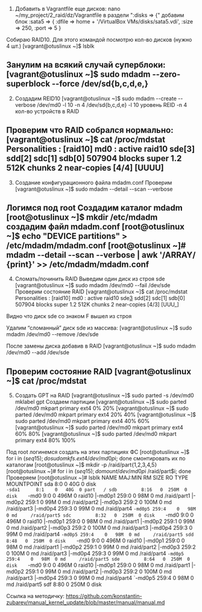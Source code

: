 1. Добавить в Vagrantfile еще дисков:
nano ~/my_project/2_raid/dz/Vagrantfile
в раздели ":disks => {" добавим блок
:sata5 => {
                        :dfile => home + '/VirtualBox VMs/disks/sata5.vdi',
                        :size => 250,
                        :port => 5
                }

Собираю RAID10. Для этого командой посмотрю кол-во дисков (нужно 4 шт.)
[vagrant@otuslinux ~]$ lsblk

Занулим на всякий случай суперблоки:
[vagrant@otuslinux ~]$ sudo mdadm --zero-superblock --force /dev/sd{b,c,d,e,}
-------------------------------------------------------------------------------------------------------
2. Создадим REID10
[vagrant@otuslinux ~]$ sudo mdadm --create --verbose /dev/md0 -l 10 -n 4 /dev/sd{b,c,d,e}
-l 10 уровень REID
-n 4 кол-во устройств в RAID

Проверим что RAID собрался нормально:
[vagrant@otuslinux ~]$ cat /proc/mdstat
Personalities : [raid10] 
md0 : active raid10 sde[3] sdd[2] sdc[1] sdb[0]
      507904 blocks super 1.2 512K chunks 2 near-copies [4/4] [UUUU]
-------------------------------------------------------------------------------------------------------
3. Создание конфигурационного файла mdadm.conf
Проверим
[vagrant@otuslinux ~]$ sudo mdadm --detail --scan --verbose

Логимся под root
Создадим каталог mdadm
[root@otuslinux ~]$ mkdir /etc/mdadm
создадим файл mdadm.conf
[root@otuslinux ~]$ echo "DEVICE partitions" > /etc/mdadm/mdadm.conf
[root@otuslinux ~]# mdadm --detail --scan --verbose | awk '/ARRAY/ {print}' >> /etc/mdadm/mdadm.conf
-------------------------------------------------------------------------------------------------------
4. Сломать/починить RAID
Выведим один диск из строя sde
[vagrant@otuslinux ~]$ sudo mdadm /dev/md0 --fail /dev/sde
Проверим состояние RAID
[vagrant@otuslinux ~]$ cat /proc/mdstat
Personalities : [raid10] 
md0 : active raid10 sde[3](F) sdd[2] sdc[1] sdb[0]
      507904 blocks super 1.2 512K chunks 2 near-copies [4/3] [UUU_]

Видно что диск sde со знаком F вышел из строя

Удалим “сломанный” диск sde из массива:
[vagrant@otuslinux ~]$ sudo mdadm /dev/md0 --remove /dev/sde

После замены диска добавив в RAID
[vagrant@otuslinux ~]$ sudo mdadm /dev/md0 --add /dev/sde

Проверим состояние RAID
[vagrant@otuslinux ~]$ cat /proc/mdstat
-------------------------------------------------------------------------------------------------------
5. Создать GPT на RAID
[vagrant@otuslinux ~]$ sudo parted -s /dev/md0 mklabel gpt
Создаем партиции
[vagrant@otuslinux ~]$ sudo parted /dev/md0 mkpart primary ext4 0% 20%
[vagrant@otuslinux ~]$ sudo parted /dev/md0 mkpart primary ext4 20% 40%
[vagrant@otuslinux ~]$ sudo parted /dev/md0 mkpart primary ext4 40% 60%
[vagrant@otuslinux ~]$ sudo parted /dev/md0 mkpart primary ext4 60% 80%
[vagrant@otuslinux ~]$ sudo parted /dev/md0 mkpart primary ext4 80% 100%

Под root логинемся
создать на этих партициях ФС
[root@otuslinux ~]$ for i in $(seq 1 5); do sudo mkfs.ext4 /dev/md0p$i; done
смонтировать их по каталогам
[root@otuslinux ~]$ mkdir -p /raid/part{1,2,3,4,5}
[root@otuslinux ~]# for i in $(seq 1 5); do mount /dev/md0p$i /raid/part$i; done
Проверяем
[root@otuslinux ~]# lsblk
NAME      MAJ:MIN RM  SIZE RO TYPE   MOUNTPOINT
sda         8:0    0   40G  0 disk   
`-sda1      8:1    0   40G  0 part   /
sdb         8:16   0  250M  0 disk   
`-md0       9:0    0  496M  0 raid10 
  |-md0p1 259:0    0   98M  0 md     /raid/part1
  |-md0p2 259:1    0   99M  0 md     /raid/part2
  |-md0p3 259:2    0  100M  0 md     /raid/part3
  |-md0p4 259:3    0   99M  0 md     /raid/part4
  `-md0p5 259:4    0   98M  0 md     /raid/part5
sdc         8:32   0  250M  0 disk   
`-md0       9:0    0  496M  0 raid10 
  |-md0p1 259:0    0   98M  0 md     /raid/part1
  |-md0p2 259:1    0   99M  0 md     /raid/part2
  |-md0p3 259:2    0  100M  0 md     /raid/part3
  |-md0p4 259:3    0   99M  0 md     /raid/part4
  `-md0p5 259:4    0   98M  0 md     /raid/part5
sdd         8:48   0  250M  0 disk   
`-md0       9:0    0  496M  0 raid10 
  |-md0p1 259:0    0   98M  0 md     /raid/part1
  |-md0p2 259:1    0   99M  0 md     /raid/part2
  |-md0p3 259:2    0  100M  0 md     /raid/part3
  |-md0p4 259:3    0   99M  0 md     /raid/part4
  `-md0p5 259:4    0   98M  0 md     /raid/part5
sde         8:64   0  250M  0 disk   
`-md0       9:0    0  496M  0 raid10 
  |-md0p1 259:0    0   98M  0 md     /raid/part1
  |-md0p2 259:1    0   99M  0 md     /raid/part2
  |-md0p3 259:2    0  100M  0 md     /raid/part3
  |-md0p4 259:3    0   99M  0 md     /raid/part4
  `-md0p5 259:4    0   98M  0 md     /raid/part5
sdf         8:80   0  250M  0 disk   


Ссылка на методичку:
https://github.com/konstantin-zubarev/manual_kernel_update/blob/master/manual/manual.md
